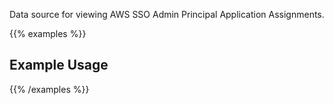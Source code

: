 Data source for viewing AWS SSO Admin Principal Application Assignments.

{{% examples %}}
## Example Usage
{{% /examples %}}